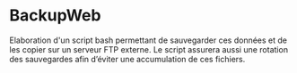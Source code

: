 # BackupWeb

Elaboration d'un script bash permettant de sauvegarder ces données et de les copier sur un serveur FTP externe. Le script assurera aussi une rotation des sauvegardes afin d’éviter une accumulation de ces fichiers.
